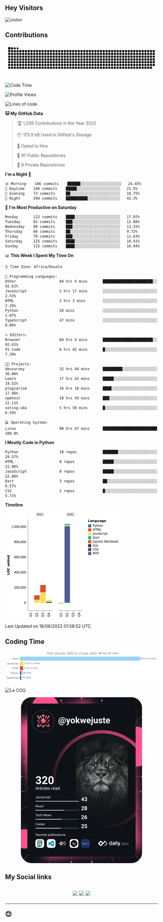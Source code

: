 ## Hey Visitors
![visitor](https://profile-counter.glitch.me/yokwejuste/count.svg)

## Contributions
<p align="center">
  <img src="https://raw.githubusercontent.com/yokwejuste/yokwejuste/output/github-contribution-grid-snake.svg" />
</p>

<!--START_SECTION:waka-->
![Code Time](http://img.shields.io/badge/Code%20Time-963%20hrs%2029%20mins-blue)

![Profile Views](http://img.shields.io/badge/Profile%20Views-164-blue)

![Lines of code](https://img.shields.io/badge/From%20Hello%20World%20I%27ve%20Written-1%20Million%20lines%20of%20code-blue)

**🐱 My GitHub Data** 

> 🏆 1,339 Contributions in the Year 2022
 > 
> 📦 173.9 kB Used in GitHub's Storage 
 > 
> 💼 Opted to Hire
 > 
> 📜 97 Public Repositories 
 > 
> 🔑 8 Private Repositories  
 > 
**I'm a Night 🦉** 

```text
🌞 Morning    166 commits    ██████░░░░░░░░░░░░░░░░░░░   24.45% 
🌆 Daytime    146 commits    █████░░░░░░░░░░░░░░░░░░░░   21.5% 
🌃 Evening    73 commits     ██░░░░░░░░░░░░░░░░░░░░░░░   10.75% 
🌙 Night      294 commits    ██████████░░░░░░░░░░░░░░░   43.3%

```
📅 **I'm Most Productive on Saturday** 

```text
Monday       122 commits    ████░░░░░░░░░░░░░░░░░░░░░   17.97% 
Tuesday      82 commits     ███░░░░░░░░░░░░░░░░░░░░░░   12.08% 
Wednesday    90 commits     ███░░░░░░░░░░░░░░░░░░░░░░   13.25% 
Thursday     66 commits     ██░░░░░░░░░░░░░░░░░░░░░░░   9.72% 
Friday       79 commits     ███░░░░░░░░░░░░░░░░░░░░░░   11.63% 
Saturday     125 commits    ████░░░░░░░░░░░░░░░░░░░░░   18.41% 
Sunday       115 commits    ████░░░░░░░░░░░░░░░░░░░░░   16.94%

```


📊 **This Week I Spent My Time On** 

```text
⌚︎ Time Zone: Africa/Douala

💬 Programming Languages: 
Other                    84 hrs 5 mins       ███████████████████████░░   92.62% 
JavaScript               2 hrs 17 mins       ░░░░░░░░░░░░░░░░░░░░░░░░░   2.53% 
HTML                     2 hrs 3 mins        ░░░░░░░░░░░░░░░░░░░░░░░░░   2.26% 
Python                   58 mins             ░░░░░░░░░░░░░░░░░░░░░░░░░   1.07% 
TypeScript               47 mins             ░░░░░░░░░░░░░░░░░░░░░░░░░   0.86%

🔥 Editors: 
Browser                  84 hrs 4 mins       ███████████████████████░░   92.61% 
VS Code                  6 hrs 42 mins       █░░░░░░░░░░░░░░░░░░░░░░░░   7.39%

🐱‍💻 Projects: 
devsurvey                32 hrs 44 mins      █████████░░░░░░░░░░░░░░░░   36.06% 
Learn                    17 hrs 43 mins      █████░░░░░░░░░░░░░░░░░░░░   19.52% 
plagiarism               16 hrs 18 mins      ████░░░░░░░░░░░░░░░░░░░░░   17.96% 
npmtest                  10 hrs 59 mins      ███░░░░░░░░░░░░░░░░░░░░░░   12.11% 
voting-uba               5 hrs 59 mins       █░░░░░░░░░░░░░░░░░░░░░░░░   6.59%

💻 Operating System: 
Linux                    90 hrs 47 mins      █████████████████████████   100.0%

```

**I Mostly Code in Python** 

```text
Python                   10 repos            ███████░░░░░░░░░░░░░░░░░░   28.57% 
HTML                     8 repos             █████░░░░░░░░░░░░░░░░░░░░   22.86% 
JavaScript               8 repos             █████░░░░░░░░░░░░░░░░░░░░   22.86% 
Dart                     3 repos             ██░░░░░░░░░░░░░░░░░░░░░░░   8.57% 
CSS                      2 repos             █░░░░░░░░░░░░░░░░░░░░░░░░   5.71%

```


**Timeline**

![Chart not found](https://raw.githubusercontent.com/yokwejuste/yokwejuste/master/charts/bar_graph.png) 


 Last Updated on 18/06/2022 01:58:52 UTC
<!--END_SECTION:waka-->

## Coding Time

[![wakatime-stats](https://github.com/yokwejuste/yokwejuste/blob/master/images/stat.svg)](https://wakatime.com/@yokwejuste)

![Le COQ](https://metrics.lecoq.io/yokwejuste/)
<p align="center">
  <a href="#"><img src="https://github.com/yokwejuste/yokwejuste/blob/master/devcard.svg" width="400" alt="Yonkeu K. Steve's Dev Card"/></a>
</p>
<h2>My Social links<h2>
<p align="center">
  <a href="https://twitter.com/yokwejuste"><img src="https://img.shields.io/badge/twitter-%231DA1F2.svg?style=for-the-badge&logo=Twitter&logoColor=white"></a>
  <a href="https://linkedin.com/in/yokwejuste"><img src="https://img.shields.io/badge/linkedin-%230077B5.svg?style=for-the-badge&logo=linkedin&logoColor=white"></a>
  <a href="https://instagram.com/yokwejuste0"><img src="https://img.shields.io/badge/instagram-%23E4405F.svg?style=for-the-badge&logo=Instagram&logoColor=white"></a>
</p>
<hr>
😊

